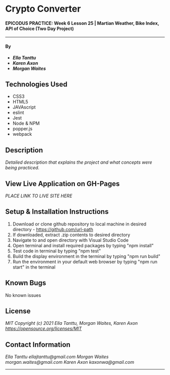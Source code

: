 # Crypto Converter

#### EPICODUS PRACTICE: Week 6 Lesson 25 | Martian Weather, Bike Index, API of Choice (Two Day Project)
---
#### By
* _**Ella Tanttu**_
* _**Karen Axon**_
* _**Morgan Waites**_

## Technologies Used

- CSS3
- HTML5
- JAVAscript
- eslint
- Jest
- Node & NPM
- popper.js
- webpack

## Description

_Detailed description that explains the project and what concepts were being practiced._

## View Live Application on GH-Pages
_PLACE LINK TO LIVE SITE HERE_

## Setup & Installation Instructions

1. Download or clone github repository to local machine in desired directory - https://github.com/url-path
2. If downloaded, extract .zip contents to desired directory
3. Navigate to and open directory with Visual Studio Code
4. Open terminal and install required packages by typing "npm install"
5. Test code in terminal by typing "npm test"
6. Build the display environment in the terminal by typing "npm run build"
7. Run the environment in your default web browser by typing "npm run start" in the terminal

## Known Bugs

No known issues

## License

_MIT Copyright (c) 2021 Ella Tanttu, Morgan Waites, Karen Axon_
_https://opensource.org/licenses/MIT_

## Contact Information

_Ella Tanttu ellajtanttu@gmail.com_
_Morgan Waites morgan.waites@gmail.com_
_Karen Axon kaxonwa@gmail.com_

---

